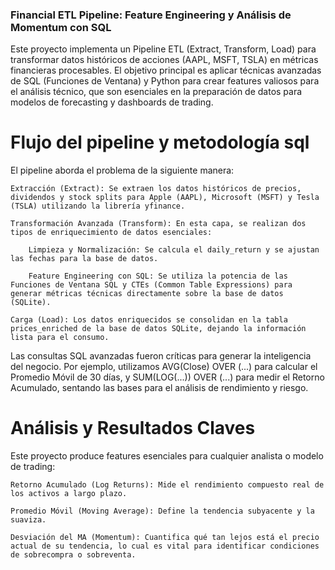 ### Financial ETL Pipeline: Feature Engineering y Análisis de Momentum con SQL 

Este proyecto implementa un Pipeline ETL (Extract, Transform, Load) para transformar datos históricos de acciones (AAPL, MSFT, TSLA) en métricas financieras procesables. El objetivo principal es aplicar técnicas avanzadas de SQL (Funciones de Ventana) y Python para crear features valiosos para el análisis técnico, que son esenciales en la preparación de datos para modelos de forecasting y dashboards de trading.

# Flujo del pipeline y metodología sql 

El pipeline aborda el problema de la siguiente manera:

    Extracción (Extract): Se extraen los datos históricos de precios, dividendos y stock splits para Apple (AAPL), Microsoft (MSFT) y Tesla (TSLA) utilizando la librería yfinance.

    Transformación Avanzada (Transform): En esta capa, se realizan dos tipos de enriquecimiento de datos esenciales:

        Limpieza y Normalización: Se calcula el daily_return y se ajustan las fechas para la base de datos.

        Feature Engineering con SQL: Se utiliza la potencia de las Funciones de Ventana SQL y CTEs (Common Table Expressions) para generar métricas técnicas directamente sobre la base de datos (SQLite).

    Carga (Load): Los datos enriquecidos se consolidan en la tabla prices_enriched de la base de datos SQLite, dejando la información lista para el consumo.

Las consultas SQL avanzadas fueron críticas para generar la inteligencia del negocio. Por ejemplo, utilizamos AVG(Close) OVER (...) para calcular el Promedio Móvil de 30 días, y SUM(LOG(...)) OVER (...) para medir el Retorno Acumulado, sentando las bases para el análisis de rendimiento y riesgo.

# Análisis y Resultados Claves 
Este proyecto produce features esenciales para cualquier analista o modelo de trading:

    Retorno Acumulado (Log Returns): Mide el rendimiento compuesto real de los activos a largo plazo.

    Promedio Móvil (Moving Average): Define la tendencia subyacente y la suaviza.

    Desviación del MA (Momentum): Cuantifica qué tan lejos está el precio actual de su tendencia, lo cual es vital para identificar condiciones de sobrecompra o sobreventa.
   
